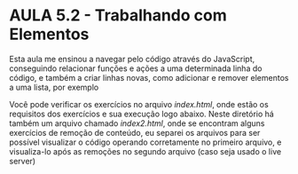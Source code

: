 # AULA 5.2 - Trabalhando com Elementos

Esta aula me ensinou a navegar pelo código através do JavaScript, conseguindo relacionar funções e ações a uma determinada linha do código, e também a criar linhas novas, como adicionar e remover elementos a uma lista, por exemplo

Você pode verificar os exercícios no arquivo *index.html*, onde estão os requisitos dos
exercícios e sua execução logo abaixo.
Neste diretório há também um arquivo chamado *index2.html*, onde se encontram alguns exercícios de remoção de conteúdo, eu separei os arquivos para ser possível visualizar o código operando corretamente no primeiro arquivo, e visualiza-lo após as remoções no segundo arquivo (caso seja usado o live server)
